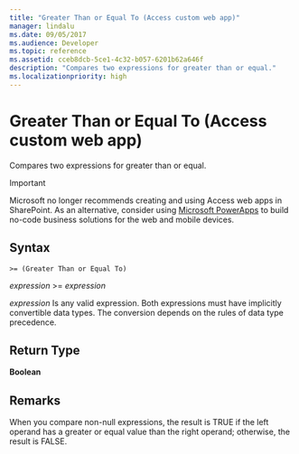 ```yaml
---
title: "Greater Than or Equal To (Access custom web app)"
manager: lindalu
ms.date: 09/05/2017
ms.audience: Developer
ms.topic: reference
ms.assetid: cceb8dcb-5ce1-4c32-b057-6201b62a646f
description: "Compares two expressions for greater than or equal."
ms.localizationpriority: high
---
```


# Greater Than or Equal To (Access custom web app)

Compares two expressions for greater than or equal.
  
> [!IMPORTANT]
> Microsoft no longer recommends creating and using Access web apps in SharePoint. As an alternative, consider using [Microsoft PowerApps](https://powerapps.microsoft.com/) to build no-code business solutions for the web and mobile devices. 
  
## Syntax

`>= (Greater Than or Equal To)`

*expression*  \>=  *expression* 
  
*expression*  Is any valid expression. Both expressions must have implicitly convertible data types. The conversion depends on the rules of data type precedence. 
  
## Return Type

**Boolean**
  
## Remarks

When you compare non-null expressions, the result is TRUE if the left operand has a greater or equal value than the right operand; otherwise, the result is FALSE.
  

